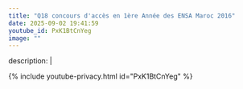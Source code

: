 ```yaml
---
title: "Q18 concours d'accès en 1ère Année des ENSA Maroc 2016"
date: 2025-09-02 19:41:59 
youtube_id: PxK1BtCnYeg
image: ""
---
```

description: |
  
{% include youtube-privacy.html id="PxK1BtCnYeg" %}
